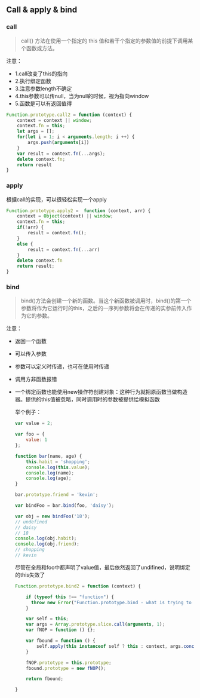 ## Call & apply & bind

### call

> call() 方法在使用一个指定的 this 值和若干个指定的参数值的前提下调用某个函数或方法。

注意：

* 1.call改变了this的指向
* 2.执行绑定函数
* 3.注意参数length不确定
* 4.this参数可以传null，当为null的时候，视为指向window
* 5.函数是可以有返回值得

```javascript
Function.prototype.call2 = function (context) {
    context = context || window;
    context.fn = this;
    let args = [];
    for(let i = 1; i < arguments.length; i ++) {
        args.push(arguments[i])
    }
    var result = context.fn(...args);
    delete context.fn;
    return result
}
```

### apply

根据call的实现，可以很轻松实现一个apply

```javascript
Function.prototype.apply2 =  function (context, arr) {
    context = Object(context) || window;
    context.fn = this;
    if(!arr) {
        result = context.fn();
    }
    else {
        result = context.fn(...arr)
    }
    delete context.fn
    return result;
}
```

### bind

> bind()方法会创建一个新的函数。当这个新函数被调用时，bind()的第一个参数将作为它运行时的this，之后的一序列参数将会在传递的实参前传入作为它的参数。

注意：

* 返回一个函数

* 可以传入参数

* 参数可以定义时传递，也可在使用时传递

* 调用方非函数报错

* 一个绑定函数也能使用new操作符创建对象：这种行为就把原函数当做构造器。提供的this值被忽略，同时调用时的参数被提供给模拟函数

  举个例子：

  ```javascript
  var value = 2;
  
  var foo = {
      value: 1
  };
  
  function bar(name, age) {
      this.habit = 'shopping';
      console.log(this.value);
      console.log(name);
      console.log(age);
  }
  
  bar.prototype.friend = 'kevin';
  
  var bindFoo = bar.bind(foo, 'daisy');
  
  var obj = new bindFoo('18');
  // undefined
  // daisy
  // 18
  console.log(obj.habit);
  console.log(obj.friend);
  // shopping
  // kevin
  ```

  尽管在全局和foo中都声明了value值，最后依然返回了undifined，说明绑定的this失效了

  ```javascript
  Function.prototype.bind2 = function (context) {
  
      if (typeof this !== "function") {
        throw new Error("Function.prototype.bind - what is trying to be bound is not callable");
      }
  
      var self = this;
      var args = Array.prototype.slice.call(arguments, 1);
      var fNOP = function () {};
  
      var fbound = function () {
          self.apply(this instanceof self ? this : context, args.concat(Array.prototype.slice.call(arguments)));
      }
  
      fNOP.prototype = this.prototype;
      fbound.prototype = new fNOP();
  
      return fbound;
  
  }
  ```

  



